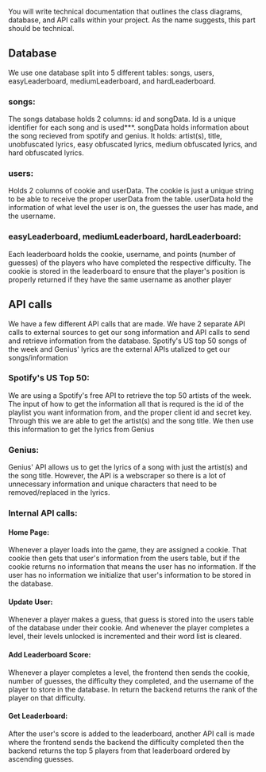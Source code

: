 You will write technical documentation that outlines the class diagrams, database, and API calls within your project. As the name suggests, this part should be technical.

<h2><strong>Database</strong></h2>
<p>We use one database split into 5 different tables: songs, users, easyLeaderboard, mediumLeaderboard, and hardLeaderboard.</p>

<h3><strong>songs:</strong></h3>
<p>The songs database holds 2 columns: id and songData. Id is a unique identifier for each song and is used***. songData holds information about the song recieved from spotify and genius. It holds: artist(s), title, unobfuscated lyrics, easy obfuscated lyrics, medium obfuscated lyrics, and hard obfuscated lyrics.</p>

<h3><strong>users:</strong></h3>
<p>Holds 2 columns of cookie and userData. The cookie is just a unique string to be able to receive the proper userData from the table. userData hold the information of what level the user is on, the guesses the user has made, and the username.</p>

<h3><strong>easyLeaderboard, mediumLeaderboard, hardLeaderboard:</strong></h3>
<p>Each leaderboard holds the cookie, username, and points (number of guesses) of the players who have completed the respective difficulty. The cookie is stored in the leaderboard to ensure that the player's position is properly returned if they have the same username as another player</p>

<h2><strong>API calls</strong></h2>
<p>We have a few different API calls that are made. We have 2 separate API calls to external sources to get our song information and API calls to send and retrieve information from the database. Spotify's US top 50 songs of the week and Genius' lyrics are the external APIs utalized to get our songs/information</p>

<h3><strong>Spotify's US Top 50:</strong></h3>
<p>We are using a Spotify's free API to retrieve the top 50 artists of the week. The input of how to get the information all that is requred is the id of the playlist you want information from, and the proper client id and secret key. Through this we are able to get the artist(s) and the song title. We then use this information to get the lyrics from Genius</p>

<h3><strong>Genius:</strong></h3>
<p>Genius' API allows us to get the lyrics of a song with just the artist(s) and the song title. However, the API is a webscraper so there is a lot of unnecessary information and unique characters that need to be removed/replaced in the lyrics.
</p>

<h3><strong>Internal API calls:</strong></h3>
<h4><strong>Home Page:</strong></h4>
<p>Whenever a player loads into the game, they are assigned a cookie. That cookie then gets that user's information from the users table, but if the cookie returns no information that means the user has no information. If the user has no information we initialize that user's information to be stored in the database.
</p>

<h4><strong>Update User:</strong></h4>
<p>Whenever a player makes a guess, that guess is stored into the users table of the database under their cookie. And whenever the player completes a level, their levels unlocked is incremented and their word list is cleared.
</p>

<h4><strong>Add Leaderboard Score:</strong></h4>
<p>Whenever a player completes a level, the frontend then sends the cookie, number of guesses, the difficulty they completed, and the username of the player to store in the database. In return the backend returns the rank of the player on that difficulty.
</p>

<h4><strong>Get Leaderboard: </strong></h4>
<p>After the user's score is added to the leaderboard, another API call is made where the frontend sends the backend the difficulty completed then the backend returns the top 5 players from that leaderboard ordered by ascending guesses.
</p>